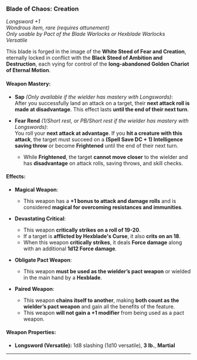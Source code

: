### **Blade of Chaos: Creation**

_Longsword +1_  
_Wondrous item, rare (requires attunement)_  
_Only usable by Pact of the Blade Warlocks or Hexblade Warlocks_  
_Versatile_

This blade is forged in the image of the **White Steed of Fear and Creation**, eternally locked in conflict with the **Black Steed of Ambition and Destruction**, each vying for control of the **long-abandoned Golden Chariot of Eternal Motion**.

#### **Weapon Mastery:**

- **Sap** _(Only available if the wielder has mastery with Longswords)_:  
  After you successfully land an attack on a target, their **next attack roll is made at disadvantage**. This effect lasts **until the end of their next turn**.

- **Fear Rend** _(1/Short rest, or PB/Short rest if the wielder has mastery with Longswords)_:  
  You roll your **next attack at advantage**. If you **hit a creature with this attack**, the target must succeed on a **(Spell Save DC + 1) Intelligence saving throw** or become **Frightened** until the end of their next turn.
  - While **Frightened**, the target **cannot move closer** to the wielder and has **disadvantage** on attack rolls, saving throws, and skill checks.

#### **Effects:**

- **Magical Weapon**:

  - This weapon has a **+1 bonus to attack and damage rolls** and is considered **magical for overcoming resistances and immunities**.

- **Devastating Critical**:

  - This weapon **critically strikes on a roll of 19-20**.
  - If a target is **afflicted by Hexblade's Curse**, it also **crits on an 18**.
  - When this weapon **critically strikes**, it deals **Force damage** along with an additional **1d12 Force damage**.

- **Obligate Pact Weapon**:

  - This weapon **must be used as the wielder’s pact weapon** or wielded in the main hand by a **Hexblade**.

- **Paired Weapon**:
  - This weapon **chains itself to another**, making **both count as the wielder’s pact weapon** and gain all the benefits of the feature.
  - This weapon **will not gain a +1 modifier** from being used as a pact weapon.

#### **Weapon Properties:**

- **Longsword (Versatile):** 1d8 slashing (1d10 versatile), **3 lb.**, **Martial**

---
